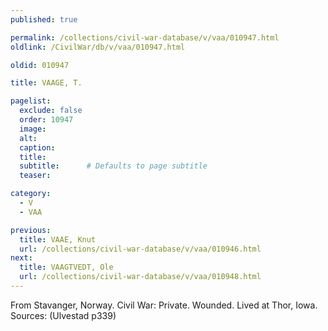 ```yaml
---
published: true

permalink: /collections/civil-war-database/v/vaa/010947.html
oldlink: /CivilWar/db/v/vaa/010947.html

oldid: 010947

title: VAAGE, T.

pagelist:
  exclude: false
  order: 10947
  image: 
  alt:
  caption:
  title:
  subtitle:      # Defaults to page subtitle
  teaser:

category: 
  - V 
  - VAA

previous:
  title: VAAE, Knut
  url: /collections/civil-war-database/v/vaa/010946.html  
next:
  title: VAAGTVEDT, Ole
  url: /collections/civil-war-database/v/vaa/010948.html   
---
```

From Stavanger, Norway. Civil War: Private. Wounded. Lived at Thor, Iowa. Sources: (Ulvestad p339)